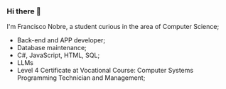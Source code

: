 ### Hi there 👋
    

<!--
**franciscon27/franciscon27** is a ✨ _special_ ✨ repository because its `README.md` (this file) appears on your GitHub profile.

Here are some ideas to get you started:

- 🔭 I’m currently working on ...
- 🌱 I’m currently learning ...
- 👯 I’m looking to collaborate on ...
- 🤔 I’m looking for help with ...
- 💬 Ask me about ...
- 📫 How to reach me: ...
- 😄 Pronouns: ...
- ⚡ Fun fact: ...
-->
I'm Francisco Nobre, a student curious in the area of Computer Science;
- Back-end and APP developer;
- Database maintenance;
- C#, JavaScript, HTML, SQL;
- LLMs
- Level 4 Certificate at Vocational Course: Computer Systems Programming Technician and Management;
